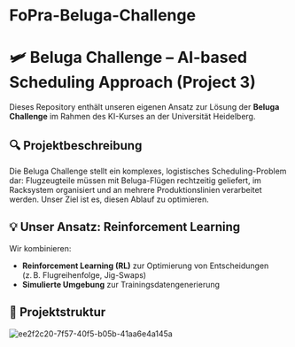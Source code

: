 # FoPra-Beluga-Challenge
# 🛩️ Beluga Challenge – AI-based Scheduling Approach (Project 3)

Dieses Repository enthält unseren eigenen Ansatz zur Lösung der **Beluga Challenge** im Rahmen des KI-Kurses an der Universität Heidelberg.

## 🔍 Projektbeschreibung

Die Beluga Challenge stellt ein komplexes, logistisches Scheduling-Problem dar: Flugzeugteile müssen mit Beluga-Flügen rechtzeitig geliefert, im Racksystem organisiert und an mehrere Produktionslinien verarbeitet werden. Unser Ziel ist es, diesen Ablauf zu optimieren.

## 💡 Unser Ansatz: Reinforcement Learning

Wir kombinieren:
- **Reinforcement Learning (RL)** zur Optimierung von Entscheidungen (z. B. Flugreihenfolge, Jig-Swaps)
- **Simulierte Umgebung** zur Trainingsdatengenerierung

## 📁 Projektstruktur
![ee2f2c20-7f57-40f5-b05b-41aa6e4a145a](https://github.com/user-attachments/assets/dd347bfc-e323-4237-9fa8-8aa7a6c823fa)
